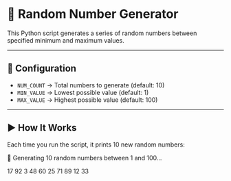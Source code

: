 # 🎲 Random Number Generator

This Python script generates a series of random numbers between specified minimum and maximum values.

---

## 🔧 Configuration

- `NUM_COUNT` → Total numbers to generate (default: 10)
- `MIN_VALUE` → Lowest possible value (default: 1)
- `MAX_VALUE` → Highest possible value (default: 100)

---

## ▶️ How It Works

Each time you run the script, it prints 10 new random numbers:


🎲 Generating 10 random numbers between 1 and 100...

17
92
3
48
60
25
71
89
12
33
